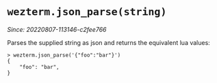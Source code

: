 # `wezterm.json_parse(string)`

*Since: 20220807-113146-c2fee766*

Parses the supplied string as json and returns the equivalent lua values:

```
> wezterm.json_parse('{"foo":"bar"}')
{
    "foo": "bar",
}
```

